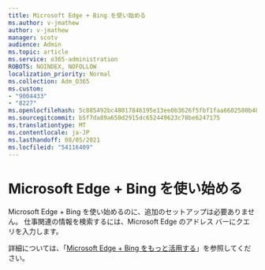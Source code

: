 ```yaml
---
title: Microsoft Edge + Bing を使い始める
ms.author: v-jmathew
author: v-jmathew
manager: scotv
audience: Admin
ms.topic: article
ms.service: o365-administration
ROBOTS: NOINDEX, NOFOLLOW
localization_priority: Normal
ms.collection: Adm_O365
ms.custom:
- "9004433"
- "8227"
ms.openlocfilehash: 5c885492bc48017846195e13ee0b3626f5fbf1faa6602580b487141a6d21df9d
ms.sourcegitcommit: b5f7da89a650d2915dc652449623c78be6247175
ms.translationtype: MT
ms.contentlocale: ja-JP
ms.lasthandoff: 08/05/2021
ms.locfileid: "54116409"
---
```

# <a name="get-started-with-microsoft-edge--bing"></a>Microsoft Edge + Bing を使い始める

Microsoft Edge + Bing を使い始めるのに、追加のセットアップは必要ありません。 仕事関連の情報を検索するには、Microsoft Edge のアドレス バーにクエリを入力します。

詳細については、「[Microsoft Edge + Bing をもっと活用する](https://go.microsoft.com/fwlink/?linkid=2152963)」を参照してください。

